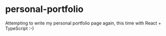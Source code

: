 # personal-portfolio
Attempting to write my personal portfolio page again, this time with React + TypeScript :-)
